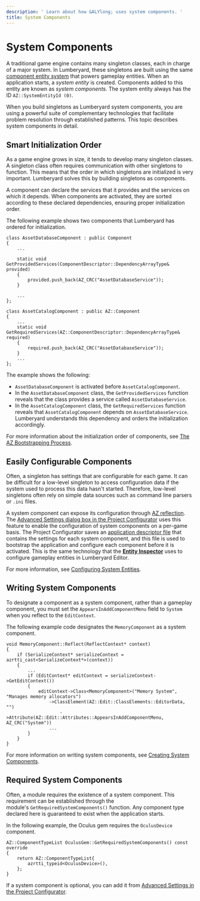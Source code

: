```yaml
---
description: ' Learn about how &ALYlong; uses system components. '
title: System Components
---
```

# System Components<a name="az-module-system-components"></a>

A traditional game engine contains many singleton classes, each in charge of a major system\. In Lumberyard, these singletons are built using the same [component entity system](/docs/userguide/components/intro.md) that powers gameplay entities\. When an application starts, a *system entity* is created\. Components added to this entity are known as *system components*\. The system entity always has the ID `AZ::SystemEntityId (0)`\. 

When you build singletons as Lumberyard system components, you are using a powerful suite of complementary technologies that facilitate problem resolution through established patterns\. This topic describes system components in detail\. 

## Smart Initialization Order<a name="az-module-system-components-smart-initialization-order"></a>

As a game engine grows in size, it tends to develop many singleton classes\. A singleton class often requires communication with other singletons to function\. This means that the order in which singletons are initialized is very important\. Lumberyard solves this by building singletons as components\. 

A component can declare the services that it provides and the services on which it depends\. When components are activated, they are sorted according to these declared dependencies, ensuring proper initialization order\. 

The following example shows two components that Lumberyard has ordered for initialization\. 

```
class AssetDatabaseComponent : public Component
{
    ...
    
    static void GetProvidedServices(ComponentDescriptor::DependencyArrayType& provided)
    {
        provided.push_back(AZ_CRC("AssetDatabaseService"));
    }
    
    ...
};

class AssetCatalogComponent : public AZ::Component
{
    ...
    static void GetRequiredServices(AZ::ComponentDescriptor::DependencyArrayType& required)
    {
        required.push_back(AZ_CRC("AssetDatabaseService"));
    }
    ...
};
```

The example shows the following: 
+ `AssetDatabaseComponent` is activated before `AssetCatalogComponent`\.
+ In the `AssetDatabaseComponent` class, the `GetProvidedServices` function reveals that the class provides a service called `AssetDatabaseService`\.
+ In the `AssetCatalogComponent` class, the `GetRequiredServices` function reveals that `AssetCatalogComponent` depends on `AssetDatabaseService`\. Lumberyard understands this dependency and orders the initialization accordingly\. 

 

For more information about the initialization order of components, see [The AZ Bootstrapping Process](/docs/userguide/modules/bootstrap.md)\.

## Easily Configurable Components<a name="az-module-system-components-easily-configurable"></a>

Often, a singleton has settings that are configurable for each game\. It can be difficult for a low\-level singleton to access configuration data if the system used to process this data hasn't started\. Therefore, low\-level singletons often rely on simple data sources such as command line parsers or `.ini` files\. 

A system component can expose its configuration through [AZ reflection](/docs/userguide/components/entity-system-reflect-component.md)\. The [Advanced Settings dialog box in the Project Configurator](/docs/userguide/modules/system-entities-configuring.md) uses this feature to enable the configuration of system components on a per\-game basis\. The Project Configurator saves an [application descriptor file](/docs/userguide/modules/system-entities-configuring.md#az-module-system-entities-configuring-app-descriptor-files) that contains the settings for each system component, and this file is used to bootstrap the application and configure each component before it is activated\. This is the same technology that the **[Entity Inspector](/docs/userguide/components/entity-inspector.md)** uses to configure gameplay entities in Lumberyard Editor\. 

For more information, see [Configuring System Entities](/docs/userguide/modules/system-entities-configuring.md)\.

## Writing System Components<a name="az-module-system-components-writing"></a>

To designate a component as a system component, rather than a gameplay component, you must set the `AppearsInAddComponentMenu` field to `System` when you reflect to the `EditContext`\. 

The following example code designates the `MemoryComponent` as a system component\. 

```
void MemoryComponent::Reflect(ReflectContext* context)
{
    if (SerializeContext* serializeContext = azrtti_cast<SerializeContext*>(context))
    {
        ...
        if (EditContext* editContext = serializeContext->GetEditContext())
        {
            editContext->Class<MemoryComponent>("Memory System", "Manages memory allocators")
                ->ClassElement(AZ::Edit::ClassElements::EditorData, "")
                    ->Attribute(AZ::Edit::Attributes::AppearsInAddComponentMenu, AZ_CRC("System"))
                ...
        }
    }
}
```

For more information on writing system components, see [Creating System Components](/docs/userguide/components/entity-system-pg-creating-system-components.md)\.

## Required System Components<a name="az-module-system-components-required"></a>

Often, a module requires the existence of a system component\. This requirement can be established through the module's `GetRequiredSystemComponents()` function\. Any component type declared here is guaranteed to exist when the application starts\. 

In the following example, the Oculus gem requires the `OculusDevice` component\. 

```
AZ::ComponentTypeList OculusGem::GetRequiredSystemComponents() const override
{
    return AZ::ComponentTypeList{
        azrtti_typeid<OculusDevice>(),
    };
}
```

If a system component is optional, you can add it from [Advanced Settings in the Project Configurator](/docs/userguide/modules/system-entities-configuring.md)\.